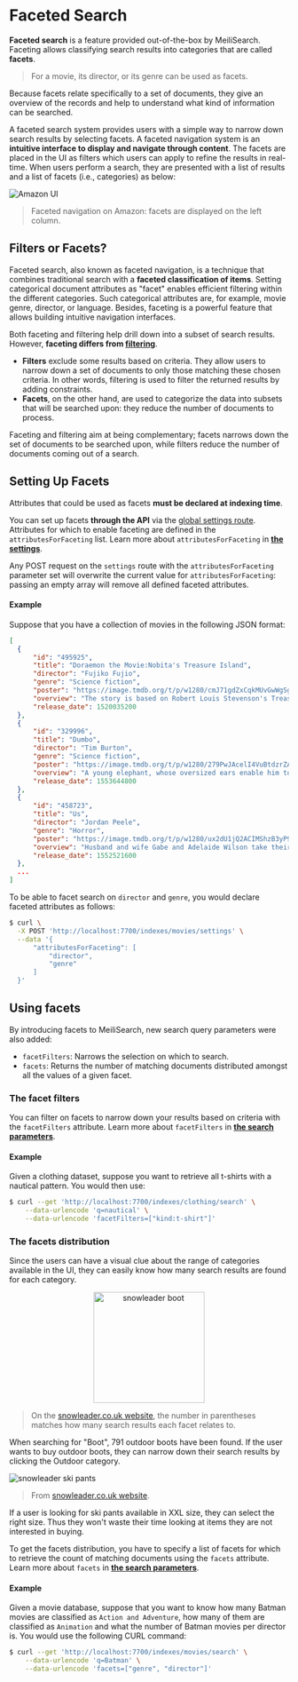 # Faceted Search

**Faceted search** is a feature provided out-of-the-box by MeiliSearch. Faceting allows classifying search results into categories that are called **facets**.

> For a movie, its director, or its genre can be used as facets.

Because facets relate specifically to a set of documents, they give an overview of the records and help to understand what kind of information can be searched.

A faceted search system provides users with a simple way to narrow down search results by selecting facets. A faceted navigation system is an **intuitive interface to display and navigate through content**. The facets are placed in the UI as filters which users can apply to refine the results in real-time.
When users perform a search, they are presented with a list of results and a list of facets (i.e., categories) as below:

![Amazon UI](/faceted-search/amazon-facets.png)
> Faceted navigation on Amazon: facets are displayed on the left column.

## Filters or Facets?

Faceted search, also known as faceted navigation, is a technique that combines traditional search with a **faceted classification of items**.
Setting categorical document attributes as "facet" enables efficient filtering within the different categories. Such categorical attributes are, for example, movie genre, director, or language.
Besides, faceting is a powerful feature that allows building intuitive navigation interfaces.

Both faceting and filtering help drill down into a subset of search results. However, **faceting differs from [filtering](/guides/advanced_guides/filtering.md)**.

- **Filters** exclude some results based on criteria. They allow users to narrow down a set of documents to only those matching these chosen criteria. In other words, filtering is used to filter the returned results by adding constraints.
- **Facets**, on the other hand, are used to categorize the data into subsets that will be searched upon: they reduce the number of documents to process.

Faceting and filtering aim at being complementary;  facets narrows down the set of documents to be searched upon, while filters reduce the number of documents coming out of a search.

## Setting Up Facets

Attributes that could be used as facets **must be declared at indexing time**.

You can set up facets **through the API** via the [global settings route](/references/settings.md#update-settings).
Attributes for which to enable faceting are defined in the `attributesForFaceting` list.
Learn more about `attributesForFaceting` in **[the settings](/guides/advanced_guides/settings.md#attributes-for-faceting)**.

Any POST request on the `settings` route with the `attributesForFaceting` parameter set will overwrite the current value for `attributesForFaceting`: passing an empty array will remove all defined faceted attributes.

#### Example

Suppose that you have a collection of movies in the following JSON format:

```json
[
  {
      "id": "495925",
      "title": "Doraemon the Movie:Nobita's Treasure Island",
      "director": "Fujiko Fujio",
      "genre": "Science fiction",
      "poster": "https://image.tmdb.org/t/p/w1280/cmJ71gdZxCqkMUvGwWgSg3MK7pC.jpg",
      "overview": "The story is based on Robert Louis Stevenson's Treasure Island novel.",
      "release_date": 1520035200
  },
  {
      "id": "329996",
      "title": "Dumbo",
      "director": "Tim Burton",
      "genre": "Science fiction",
      "poster": "https://image.tmdb.org/t/p/w1280/279PwJAcelI4VuBtdzrZASqDPQr.jpg",
      "overview": "A young elephant, whose oversized ears enable him to fly, helps...",
      "release_date": 1553644800
  },
  {
      "id": "458723",
      "title": "Us",
      "director": "Jordan Peele",
      "genre": "Horror",
      "poster": "https://image.tmdb.org/t/p/w1280/ux2dU1jQ2ACIMShzB3yP93Udpzc.jpg",
      "overview": "Husband and wife Gabe and Adelaide Wilson take their...",
      "release_date": 1552521600
  },
  ...
]
```

To be able to facet search on `director` and `genre`, you would declare faceted attributes as follows:

```bash
$ curl \
  -X POST 'http://localhost:7700/indexes/movies/settings' \
  --data '{
      "attributesForFaceting": [
          "director",
          "genre"
      ]
  }'
```

## Using facets

By introducing facets to MeiliSearch, new search query parameters were also added:

- `facetFilters`:  Narrows the selection on which to search.
- `facets`: Returns the number of matching documents distributed amongst all the values of a given facet.

### The facet filters

You can filter on facets to narrow down your results based on criteria with the `facetFilters` attribute.
Learn more about `facetFilters` in **[the search parameters](/guides/advanced_guides/search_parameters.md#facet-filters)**.

#### Example

Given a clothing dataset, suppose you want to retrieve all t-shirts with a nautical pattern. You would then use:

```bash
$ curl --get 'http://localhost:7700/indexes/clothing/search' \
    --data-urlencode 'q=nautical' \
    --data-urlencode 'facetFilters=["kind:t-shirt"]'
```

### The facets distribution

Since the users can have a visual clue about the range of categories available in the UI, they can easily know how many search results are found for each category.

<p align="center">
  <img src="faceted-search/facets-dist-boot.png" alt="snowleader boot" width="200" />
</p>

> On the [snowleader.co.uk website](https://www.snowleader.co.uk), the number in parentheses matches how many search results each facet relates to.

When searching for "Boot", 791 outdoor boots have been found. If the user wants to buy outdoor boots, they can narrow down their search results by clicking the Outdoor category.

![snowleader ski pants](/faceted-search/facets-dist-pants.png)
> From [snowleader.co.uk website](https://www.snowleader.co.uk).

If a user is looking for ski pants available in XXL size, they can select the right size. Thus they won't waste their time looking at items they are not interested in buying.

To get the facets distribution, you have to specify a list of facets for which to retrieve the count of matching documents using the `facets` attribute.
Learn more about `facets` in **[the search parameters](/guides/advanced_guides/search_parameters.md#the-facets-distribution)**.

#### Example

Given a movie database, suppose that you want to know how many Batman movies are classified as `Action and Adventure`, how many of them are classified as `Animation` and what the number of Batman movies per director is. You would use the following CURL command:

```bash
$ curl --get 'http://localhost:7700/indexes/movies/search' \
    --data-urlencode 'q=Batman' \
    --data-urlencode 'facets=["genre", "director"]'
```
